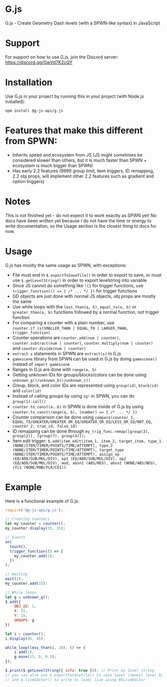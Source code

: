 # G.js
G.js - Create Geometry Dash levels (with a SPWN-like syntax) in JavaScript

# Support
For support on how to use G.js, join the Discord server:
https://discord.gg/GwVd7K2cQY

# Installation
Use G.js in your project by running this in your project (with Node.js installed):
```
npm install @g-js-api/g.js
```

# Features that make this different from SPWN:
- Inherits speed and ecosystem from JS (JS might sometimes be considered slower than others, but it is much faster than SPWN + ecosystem is much bigger than SPWN)
- Has early 2.2 features (9999 group limit, item triggers, ID remapping, 2.2 obj props, will implement other 2.2 features such as gradient and option triggers)

# Notes
This is not finished yet - do not expect it to work exactly as SPWN yet!
No docs have been written yet because I do not have the time or energy to write documentation, so the Usage section is the closest thing to docs for now.

# Usage
G.js has mostly the same usage as SPWN, with exceptions:
- File must end in `$.exportToSavefile()` in order to export to save, or must use `$.getLevelString()` in order to export levelstring into variable
- Since JS cannot do something like `!{}` for trigger functions, use `trigger_function(() => { /* ... */ })` for trigger functions
- GD objects are just done with normal JS objects, obj props are mostly the same
- Use while loops with the `less_than(a, b)`, `equal_to(a, b)` or `greater_than(a, b)` functions followed by a normal function, not trigger function
- For comparing a counter with a plain number, use `counter.if_is(SMALLER_THAN | EQUAL_TO | LARGER_THAN, trigger_function)`
- Counter operations are `counter.add(num | counter)`, `counter.subtract(num | counter)`, `counter.multiply(num | counter)` and `counter.divide(num | counter)`
- `extract x` statements in SPWN are `extract(x)` in G.js
- `gamescene` library from SPWN can be used in G.js by doing `gamescene()` instead of `import gamescene`
- Ranges in G.js are done with `range(a, b)`
- Getting unknown IDs for groups/blocks/colors can be done using `unknown_g()/unknown_b()/unknown_c()`
- Group, block, and color IDs are represented using `group(id)`, `block(id)` and `color(id)`
- Instead of calling groups by using `1g!` in SPWN, you can do `group(1).call()`
- `counter.to_const(a..b)` in SPWN is done inside of G.js by using `counter.to_const(range(a, b), (number) => { /* ... */ })`
- Counter comparison can be done using `compare(counter_1, EQUAL_TO/GREATER/GREATER_OR_EQ/GREATER_OR_EQ/LESS_OR_EQ/NOT_EQ, counter_2, true_id, false_id)`
- ID remapping can be done through `my_trig_func.remap([group(3), group(2)], [group(7), group(4)]);`
- Item edit trigger: `$.add(item_edit(item_1, item_2, target_item, type_1 (NONE/ITEM/TIMER/POINTS/TIME/ATTEMPT), type_2 (NONE/ITEM/TIMER/POINTS/TIME/ATTEMPT), target_type (NONE/ITEM/TIMER/POINTS/TIME/ATTEMPT), assign_op (EQ/ADD/SUB/MUL/DIV), op1 (EQ/ADD/SUB/MUL/DIV), op2 (EQ/ADD/SUB/MUL/DIV), mod, absn1 (ABS/NEG), absn2 (NONE/ABS/NEG), rfc1 (NONE/RND/FLR/CEI))`
# Example
Here is a functional example of G.js:
```js
require('@g-js-api/g.js');

// Creating counters
let my_counter = counter();
my_counter.display(15, 15);

// Events
on(
  touch(),
  trigger_function(() => {
    my_counter.add(1);
  })
);

// Waiting
wait(1);
my_counter.add(15);

// While loops
let g = unknown_g();
$.add({
	OBJ_ID: 1,
	X: 15,
	Y: 15,
	GROUPS: g
})

let i = counter();
i.display(45, 45);

while_loop(less_than(i, 10), () => {
    i.add(1);
    g.move(15, 0, 0.5);
});

$.print($.getLevelString({ info: true })); // Print as level string
// you can also use $.exportToSavefile() to save level (newest level by default), use "$.exportToSavefile({ level_name: "my level" })" to specify a level to save to
// and $.liveEditor() to write to level live using WSLiveEditor
```
